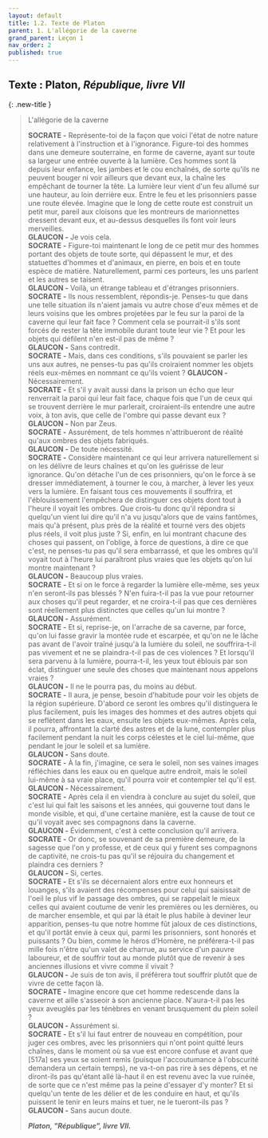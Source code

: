 ```yaml
---
layout: default
title: 1.2. Texte de Platon
parent: 1. L'allégorie de la caverne
grand_parent: Leçon 1
nav_order: 2
published: true
---
```

## Texte : Platon, *République, livre VII*

{: .new-title }
> L'allégorie de la caverne
>
>**SOCRATE -** Représente-toi de la façon que voici l'état de notre nature relativement à l'instruction et à l'ignorance. Figure-toi des hommes dans une demeure souterraine, en forme de caverne, ayant sur toute sa largeur une entrée ouverte à la lumière. Ces hommes sont là depuis leur enfance, les jambes et le cou enchaînés, de sorte qu'ils ne peuvent bouger ni voir ailleurs que devant eux, la chaîne les empêchant de tourner la tête. La lumière leur vient d'un feu allumé sur une hauteur, au loin derrière eux. Entre le feu et les prisonniers passe une route élevée. Imagine que le long de cette route est construit un petit mur, pareil aux cloisons que les montreurs de marionnettes dressent devant eux, et au-dessus desquelles ils font voir leurs merveilles.  
**GLAUCON -** Je vois cela.  
**SOCRATE -** Figure-toi maintenant le long de ce petit mur des hommes portant des objets de toute sorte, qui dépassent le mur, et des statuettes d'hommes et d'animaux, en pierre, en bois et en toute espèce de matière. Naturellement, parmi ces porteurs, les uns parlent et les autres se taisent.  
**GLAUCON -** Voilà, un étrange tableau et d'étranges prisonniers.  
**SOCRATE -** Ils nous ressemblent, répondis-je. Penses-tu que dans une telle situation ils n'aient jamais vu autre chose d'eux mêmes et de leurs voisins que les ombres projetées par le feu sur la paroi de la caverne qui leur fait face ?
Comment cela se pourrait-il s'ils sont forcés de rester la tête immobile durant toute leur vie ?
Et pour les objets qui défilent n'en est-il pas de même ?  
**GLAUCON -** Sans contredit.  
**SOCRATE -** Mais, dans ces conditions, s'ils pouvaient se parler les uns aux autres, ne penses-tu pas qu'ils croiraient nommer les objets réels eux-mêmes en nommant ce qu'ils voient ?
**GLAUCON -** Nécessairement.  
**SOCRATE -** Et s'il y avait aussi dans la prison un écho que leur renverrait la paroi qui leur fait face, chaque fois que l'un de ceux qui se trouvent derrière le mur parlerait, croiraient-ils entendre une autre voix, à ton avis, que celle de l'ombre qui passe devant eux ?  
**GLAUCON -** Non par Zeus.  
**SOCRATE -** Assurément, de tels hommes n'attribueront de réalité qu'aux ombres des objets fabriqués.  
**GLAUCON -** De toute nécessité.  
**SOCRATE -** Considère maintenant ce qui leur arrivera naturellement si on les délivre de leurs chaînes et qu'on les guérisse de leur ignorance. Qu'on détache l'un de ces prisonniers, qu'on le force à se dresser immédiatement, à tourner le cou, à marcher, à lever les yeux vers la lumière. En faisant tous ces mouvements il souffrira, et l'éblouissement l'empêchera de distinguer ces objets dont tout à l'heure il voyait les ombres. Que crois-tu donc qu'il répondra si quelqu'un vient lui dire qu'il n'a vu jusqu'alors que de vains fantômes, mais qu'à présent, plus près de la réalité et tourné vers des objets plus réels, il voit plus juste ? Si, enfin, en lui montrant chacune des choses qui passent, on l'oblige, à force de questions, à dire ce que c'est, ne penses-tu pas qu'il sera embarrassé, et que les ombres qu'il voyait tout à l'heure lui paraîtront plus vraies que les objets qu'on lui montre maintenant ?  
**GLAUCON -** Beaucoup plus vraies.  
**SOCRATE -** Et si on le force à regarder la lumière elle-même, ses yeux n'en seront-ils pas blessés ? N'en fuira-t-il pas la vue pour retourner aux choses qu'il peut regarder, et ne croira-t-il pas que ces dernières sont réellement plus distinctes que celles qu'un lui montre ?  
**GLAUCON -** Assurément.  
**SOCRATE -** Et si, reprise-je, on l'arrache de sa caverne, par force, qu'on lui fasse gravir la montée rude et escarpée, et qu'on ne le lâche pas avant de l'avoir traîné jusqu'à la lumière du soleil, ne souffrira-t-il pas vivement et ne se plaindra-t-il pas de ces violences ? Et lorsqu'il sera parvenu à la lumière, pourra-t-il, les yeux tout éblouis par son éclat, distinguer une seule des choses que maintenant nous appelons vraies ?  
**GLAUCON -** Il ne le pourra pas, du moins au début.  
**SOCRATE -** Il aura, je pense, besoin d'habitude pour voir les objets de la région supérieure. D'abord ce seront les ombres qu'il distinguera le plus facilement, puis les images des hommes et des autres objets qui se reflètent dans les eaux, ensuite les objets eux-mêmes. Après cela, il pourra, affrontant la clarté des astres et de la lune, contempler plus facilement pendant la nuit les corps célestes et le ciel lui-même, que pendant le jour le soleil et sa lumière.  
**GLAUCON -** Sans doute.  
**SOCRATE -** À la fin, j'imagine, ce sera le soleil, non ses vaines images réfléchies dans les eaux ou en quelque autre endroit, mais le soleil lui-même à sa vraie place, qu'il pourra voir et contempler tel qu'il est.  
**GLAUCON -** Nécessairement.  
**SOCRATE -** Après cela il en viendra à conclure au sujet du soleil, que c'est lui qui fait les saisons et les années, qui gouverne tout dans le monde visible, et qui, d'une certaine manière, est la cause de tout ce qu'il voyait avec ses compagnons dans la caverne.  
**GLAUCON -** Évidemment, c'est à cette conclusion qu'il arrivera.  
**SOCRATE -** Or donc, se souvenant de sa première demeure, de la sagesse que l'on y professe, et de ceux qui y furent ses compagnons de captivité, ne crois-tu pas qu'il se réjouira du changement et plaindra ces derniers ?  
**GLAUCON -** Si, certes.  
**SOCRATE -** Et s'ils se décernaient alors entre eux honneurs et louanges, s'ils avaient des récompenses pour celui qui saisissait de l'oeil le plus vif le passage des ombres, qui se rappelait le mieux celles qui avaient coutume de venir les premières ou les dernières, ou de marcher ensemble, et qui par là était le plus habile à deviner leur apparition, penses-tu que notre homme fût jaloux de ces distinctions, et qu'il portât envie à ceux qui, parmi les prisonniers, sont honorés et puissants ? Ou bien, comme le héros d'Homère, ne préférera-t-il pas mille fois n'être qu'un valet de charrue, au service d'un pauvre laboureur, et de souffrir tout au monde plutôt que de revenir à ses anciennes illusions et vivre comme il vivait ?  
**GLAUCON -** Je suis de ton avis, il préférera tout souffrir plutôt que de vivre de cette façon là.  
**SOCRATE -** Imagine encore que cet homme redescende dans la caverne et aille s'asseoir à son ancienne place. N'aura-t-il pas les yeux aveuglés par les ténèbres en venant brusquement du plein soleil ?  
**GLAUCON -** Assurément si.  
**SOCRATE -** Et s'il lui faut entrer de nouveau en compétition, pour juger ces ombres, avec les prisonniers qui n'ont point quitté leurs chaînes, dans le moment où sa vue est encore confuse et avant que [517a] ses yeux se soient remis (puisque l'accoutumance à l'obscurité demandera un certain temps), ne va-t-on pas rire à ses dépens, et ne diront-ils pas qu'étant allé là-haut il en est revenu avec la vue ruinée, de sorte que ce n'est même pas la peine d'essayer d'y monter? Et si quelqu'un tente de les délier et de les conduire en haut, et qu'ils puissent le tenir en leurs mains et tuer, ne le tueront-ils pas ?  
**GLAUCON -** Sans aucun doute.  
>
> ***Platon, "République", livre VII.***
